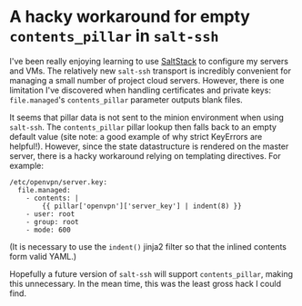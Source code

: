 # A hacky workaround for empty `contents_pillar` in `salt-ssh`

I've been really enjoying learning to use [SaltStack](http://docs.saltstack.com/en/latest/) to configure my servers and VMs. The relatively new `salt-ssh` transport is incredibly convenient for managing a small number of project cloud servers. However, there is one limitation I've discovered when handling certificates and private keys: `file.managed`'s `contents_pillar` parameter outputs blank files.

It seems that pillar data is not sent to the minion environment when using `salt-ssh`. The `contents_pillar` pillar lookup then falls back to an empty default value (site note: a good example of why strict KeyErrors are helpful!). However, since the state datastructure is rendered on the master server, there is a hacky workaround relying on templating directives. For example:

    /etc/openvpn/server.key:
      file.managed:
        - contents: |
            {{ pillar['openvpn']['server_key'] | indent(8) }}
        - user: root
        - group: root
        - mode: 600

(It is necessary to use the `indent()` jinja2 filter so that the inlined contents form valid YAML.)

Hopefully a future version of `salt-ssh` will support `contents_pillar`, making this unnecessary. In the mean time, this was the least gross hack I could find.
